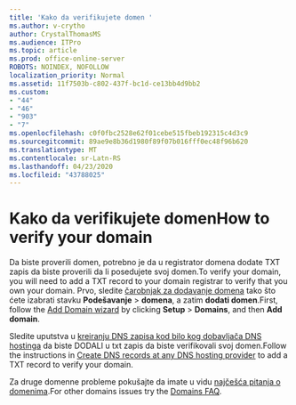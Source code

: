 ```yaml
---
title: 'Kako da verifikujete domen '
ms.author: v-crytho
author: CrystalThomasMS
ms.audience: ITPro
ms.topic: article
ms.prod: office-online-server
ROBOTS: NOINDEX, NOFOLLOW
localization_priority: Normal
ms.assetid: 11f7503b-c802-437f-bc1d-ce13bb4d9bb2
ms.custom:
- "44"
- "46"
- "903"
- "7"
ms.openlocfilehash: c0f0fbc2528e62f01cebe515fbeb192315c4d3c9
ms.sourcegitcommit: 89ae9e8b36d1980f89f07b016fff0ec48f96b620
ms.translationtype: MT
ms.contentlocale: sr-Latn-RS
ms.lasthandoff: 04/23/2020
ms.locfileid: "43788025"
---
```

# <a name="how-to-verify-your-domain"></a><span data-ttu-id="67b1b-102">Kako da verifikujete domen</span><span class="sxs-lookup"><span data-stu-id="67b1b-102">How to verify your domain</span></span>

<span data-ttu-id="67b1b-103">Da biste proverili domen, potrebno je da u registrator domena dodate TXT zapis da biste proverili da li posedujete svoj domen.</span><span class="sxs-lookup"><span data-stu-id="67b1b-103">To verify your domain, you will need to add a TXT record to your domain registrar to verify that you own your domain.</span></span> <span data-ttu-id="67b1b-104">Prvo, sledite [čarobnjak za dodavanje domena](https://portal.office.com/adminportal/home#/Domains/Wizard) tako što ćete izabrati stavku **Podešavanje** \> **domena**, a zatim **dodati domen**.</span><span class="sxs-lookup"><span data-stu-id="67b1b-104">First, follow the [Add Domain wizard](https://portal.office.com/adminportal/home#/Domains/Wizard) by clicking **Setup** \> **Domains**, and then **Add domain**.</span></span>
  
<span data-ttu-id="67b1b-105">Sledite uputstva u [kreiranju DNS zapisa kod bilo kog dobavljača DNS hostinga](https://docs.microsoft.com/office365/admin/get-help-with-domains/create-dns-records-at-any-dns-hosting-provider) da biste DODALI u txt zapis da biste verifikovali svoj domen.</span><span class="sxs-lookup"><span data-stu-id="67b1b-105">Follow the instructions in [Create DNS records at any DNS hosting provider](https://docs.microsoft.com/office365/admin/get-help-with-domains/create-dns-records-at-any-dns-hosting-provider) to add a TXT record to verify your domain.</span></span>

<span data-ttu-id="67b1b-106">Za druge domenne probleme pokušajte da imate u vidu [najčešća pitanja o domenima](https://docs.microsoft.com/microsoft-365/admin/setup/domains-faq).</span><span class="sxs-lookup"><span data-stu-id="67b1b-106">For other domains issues try the [Domains FAQ](https://docs.microsoft.com/microsoft-365/admin/setup/domains-faq).</span></span>
